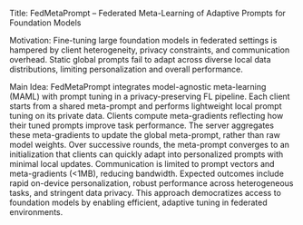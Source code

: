 Title: FedMetaPrompt – Federated Meta-Learning of Adaptive Prompts for Foundation Models

Motivation:
Fine-tuning large foundation models in federated settings is hampered by client heterogeneity, privacy constraints, and communication overhead. Static global prompts fail to adapt across diverse local data distributions, limiting personalization and overall performance.

Main Idea:
FedMetaPrompt integrates model-agnostic meta-learning (MAML) with prompt tuning in a privacy-preserving FL pipeline. Each client starts from a shared meta-prompt and performs lightweight local prompt tuning on its private data. Clients compute meta-gradients reflecting how their tuned prompts improve task performance. The server aggregates these meta-gradients to update the global meta-prompt, rather than raw model weights. Over successive rounds, the meta-prompt converges to an initialization that clients can quickly adapt into personalized prompts with minimal local updates. Communication is limited to prompt vectors and meta-gradients (<1MB), reducing bandwidth. Expected outcomes include rapid on-device personalization, robust performance across heterogeneous tasks, and stringent data privacy. This approach democratizes access to foundation models by enabling efficient, adaptive tuning in federated environments.